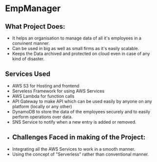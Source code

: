 # EmpManager 

## What Project Does:
- It helps an organisation to manage data of all it's employees in a convinent manner.
- Can be used in big as well as small firms as it's easily scalable.
- Keeps the Data archived and protected on cloud even in case of any kind of disaster.

## Services Used
* AWS S3 for Hosting and frontend
* Serveless Framework for using AWS Services
* AWS Lambda for function calls
* API Gateway to make API which can be used easily by anyone on any platform (locally or any other)
* DynamoDB to store the data of the employees securely and to easily perform operations over data.
* SNS Service to notify when a new entry is added or removed.
  
- ## Challenges Faced in making of the Project:
- Integrating all the AWS Services to work in a smooth manner.
- Using the concept of "Serverless" rather than conventional manner.
